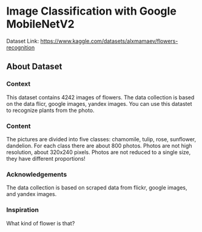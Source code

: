 # Image Classification with Google MobileNetV2

Dataset Link: https://www.kaggle.com/datasets/alxmamaev/flowers-recognition

## About Dataset
### Context
This dataset contains 4242 images of flowers.
The data collection is based on the data flicr, google images, yandex images.
You can use this datastet to recognize plants from the photo.

### Content
The pictures are divided into five classes: chamomile, tulip, rose, sunflower, dandelion.
For each class there are about 800 photos. Photos are not high resolution, about 320x240 pixels. Photos are not reduced to a single size, they have different proportions!

### Acknowledgements
The data collection is based on scraped data from flickr, google images, and yandex images.

### Inspiration
What kind of flower is that?
